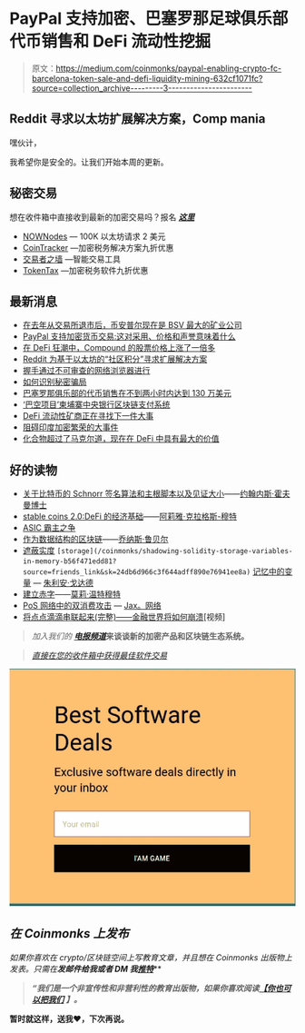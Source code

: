 # PayPal 支持加密、巴塞罗那足球俱乐部代币销售和 DeFi 流动性挖掘

> 原文：<https://medium.com/coinmonks/paypal-enabling-crypto-fc-barcelona-token-sale-and-defi-liquidity-mining-632cf1071fc?source=collection_archive---------3----------------------->

## Reddit 寻求以太坊扩展解决方案，Comp mania

嘿伙计，

我希望你是安全的。让我们开始本周的更新。

## 秘密交易

想在收件箱中直接收到最新的加密交易吗？报名 [***这里***](https://coincodecap.com)

*   [NOWNodes](https://coincodecap.com/product/nownodes-3?scroll=deal) — 100K 以太坊请求 2 美元
*   [CoinTracker](https://coincodecap.com/product/cointracker-4?scroll=deal) —加密税务解决方案九折优惠
*   [交易者之墙](https://coincodecap.com/product/wall-of-traders-6?scroll=deal) —智能交易工具
*   [TokenTax](https://coincodecap.com/product/tokentax-2?scroll=deal) —加密税务软件九折优惠

## 最新消息

*   [在去年从交易所退市后，币安普尔现在是 BSV 最大的矿业公司](https://www.coindesk.com/bsv-president-binance-mining-pool-hypocrisy)
*   [PayPal 支持加密货币交易:这对采用、价格和声誉意味着什么](https://beincrypto.com/paypal-to-enable-cryptocurrency-transactions-what-this-means-for-adoption-price-and-reputation/)
*   [在 DeFi 狂潮中，Compound 的股票价格上涨了一倍多](https://www.coindesk.com/compounds-comp-token-price-doubles-amid-defi-mania)
*   [Reddit 为基于以太坊的“社区积分”寻求扩展解决方案](https://www.coindesk.com/reddit-seeks-scaling-solution-for-ethereum-based-community-points)
*   [握手通过不可审查的网络浏览器进行](https://www.coindesk.com/handshake-goes-live-with-an-uncensorable-internet-browser)
*   [如何识别秘密骗局](https://www.coindesk.com/how-to-spot-a-crypto-scam)
*   [巴塞罗那俱乐部的代币销售在不到两小时内达到 130 万美元](https://www.coindesk.com/fc-barcelonas-token-sale-hit-1-3m-cap-in-under-2-hours)
*   [‘巴空项目’柬埔寨中央银行区块链支付系统](https://www.coindesk.com/cambodia-de-dollarization-project-bakong-blockchain)
*   [DeFi 流动性矿商正在寻找下一件大事](https://beincrypto.com/defi-liquidity-miners-hunting-the-next-big-thing/)
*   [阻碍印度加密繁荣的大事件](https://www.coindesk.com/the-big-thing-holding-back-indias-crypto-boom)
*   [化合物超过了马克尔道，现在在 DeFi 中具有最大的价值](https://www.coindesk.com/compound-tops-makerdao-now-has-the-most-value-staked-in-defi)

## 好的读物

*   [关于比特币的 Schnorr 签名算法和主根脚本以及见证大小](/coinmonks/on-bitcoins-schnorr-signature-algorithm-and-taproot-script-and-witness-sizes-fe4d1e6591a7?source=friends_link&sk=b5ff3f0c8638f4523a45139e9cc94c68)——[约翰内斯·霍夫曼博士](https://medium.com/u/db69f4e9f2c6?source=post_page-----632cf1071fc--------------------------------)
*   [stable coins 2.0:DeFi 的经济基础](/coinmonks/stablecoins-2-0-economic-foundations-for-defi-b9ab38500b87)——[阿莉雅·克拉格斯-穆特](https://medium.com/u/85febc59dc5d?source=post_page-----632cf1071fc--------------------------------)
*   [ASIC 霸主之争](https://blog.bitmex.com/battle-for-asic-supremacy/)
*   [作为数据结构的区块链](/coinmonks/the-blockchain-as-a-data-structure-9e34b16bc07d)——[乔纳斯·鲁贝尔](https://medium.com/u/8866b0dcacf6?source=post_page-----632cf1071fc--------------------------------)
*   [遮蔽实度](/coinmonks/shadowing-solidity-storage-variables-in-memory-b56f471edd81?source=friends_link&sk=24db6d966c3f644adff890e76941ee8a) `[storage](/coinmonks/shadowing-solidity-storage-variables-in-memory-b56f471edd81?source=friends_link&sk=24db6d966c3f644adff890e76941ee8a)` [记忆中的变量](/coinmonks/shadowing-solidity-storage-variables-in-memory-b56f471edd81?source=friends_link&sk=24db6d966c3f644adff890e76941ee8a) — [朱利安·戈达德](https://medium.com/u/96569a72bb5e?source=post_page-----632cf1071fc--------------------------------)
*   [建立赤字](/coinmonks/build-defirent-three-hypotheses-of-hegic-protocol-how-to-improve-long-term-roi-in-options-writing-77eb26a17a16)——[莫莉·温特穆特](https://medium.com/u/90ecbb0c10e3?source=post_page-----632cf1071fc--------------------------------)
*   [PoS 网络中的双消费攻击](/coinmonks/transaction-finality-in-the-pos-network-9700d659a38c) — [Jax。网络](https://medium.com/u/53305ff66410?source=post_page-----632cf1071fc--------------------------------)
*   [将点点滴滴串联起来(完整)——金融世界将如何崩溃](https://www.youtube.com/watch?v=MUyWmmWtcFM)[视频]

> *加入我们的* [***电报频道***](https://t.me/joinchat/FyuZERD5oyp6LWbwLASOKQ)**来谈谈新的加密产品和区块链生态系统。**

> *[直接在您的收件箱中获得最佳软件交易](https://coincodecap.com/?utm_source=coinmonks)*

*[![](img/7c0b3dfdcbfea594cc0ae7d4f9bf6fcb.png)](https://coincodecap.com/?utm_source=coinmonks)*

## *在 Coinmonks 上发布*

*如果你喜欢在 crypto/区块链空间上写教育文章，并且想在 Coinmonks 出版物上发表。只需在**发邮件给我或者 DM 我**[***推特***](https://twitter.com/coinmonks)***

> ****“我们是一个非宣传性和非营利性的教育出版物，如果你喜欢阅读*[](https://medium.com/coinmonks)**[*【你也可以把我们*](/coinmonks/monks-need-your-help-7440418d67ec) *】。******

******暂时就这样，送我❤️，下次再说。******
